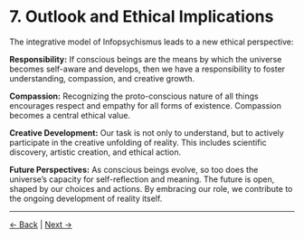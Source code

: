 # 7. Outlook and Ethical Implications

The integrative model of Infopsychismus leads to a new ethical perspective:

**Responsibility:**
If conscious beings are the means by which the universe becomes self-aware and develops, then we have a responsibility to foster understanding, compassion, and creative growth.

**Compassion:**
Recognizing the proto-conscious nature of all things encourages respect and empathy for all forms of existence. Compassion becomes a central ethical value.

**Creative Development:**
Our task is not only to understand, but to actively participate in the creative unfolding of reality. This includes scientific discovery, artistic creation, and ethical action.

**Future Perspectives:**
As conscious beings evolve, so too does the universe’s capacity for self-reflection and meaning. The future is open, shaped by our choices and actions. By embracing our role, we contribute to the ongoing development of reality itself.

---
<div class="navigation-links">
<a href="../06_Our_Actual_Task/" class="nav-link prev-link">← Back</a> | <a href="../08_The_Future_of_Consciousness/" class="nav-link next-link">Next →</a>
</div>
